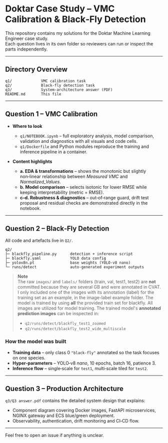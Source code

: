 # Doktar Case Study – VMC Calibration & Black‑Fly Detection

This repository contains my solutions for the Doktar Machine Learning Engineer case study.  
Each question lives in its own folder so reviewers can run or inspect the parts independently.

---

## Directory Overview

```
q1/             VMC calibration task 
q2/             Black‑fly detection task 
q3/             System‑architecture answer (PDF)
README.md       This file
```

---

## Question 1 – VMC Calibration

* **Where to look**  
  * `q1/NOTEBOOK.ipynb` – full exploratory analysis, model comparison, validation and diagnostics with all visuals and code cells.  
  * `q1/Dockerfile` and Python modules reproduce the training and inference pipeline in a container.

* **Content highlights**  
  * **a. EDA & transformations** – shows the monotonic but slightly non‑linear relationship between *Measured VMC* and *Normalized_Values*.  
  * **b. Model comparison** – selects isotonic for lower RMSE while keeping interpretability (metric = RMSE). 
  * **c–d. Robustness & diagnostics** – out‑of‑range guard, drift test proposal and residual checks are demonstrated directly in the notebook.

---

## Question 2 – Black‑Fly Detection

All code and artefacts live in `Q2/`.

```
q2/
├─ blackfly_pipeline.py      detection + inference script
├─ blackfly.yaml             YOLO data config
├─ yolov8n.pt                base weights (YOLO‑v8 nano)
└─ runs/detect               auto‑generated experiment outputs

```

> **Note**  
> The raw `images/` and `labels/` folders (train, val, test1, test2) are **not** committed because they are several GB and were annotated in CVAT. I only included one of the images with its annotation (label) for the training set as an example, in the image-label example folder.
> The model is trained by using **all** the provided train set for blackfly. All images are utilized for model training. 
> The trained model's **annotated prediction images** can be inspected in:
>
> * `q2/runs/detect/blackfly_test1_zoomed`  
> * `q2/runs/detect/blackfly_test2_wide_multiscale`

### How the model was built

* **Training data** – only class 0 `"black‑fly"` annotated so the task focuses on one species.  
* **Hyper‑parameters** – YOLO‑v8 *nano*, 10 epochs, batch 16, patience 3.  
* **Inference flow** – single‑scale for `test1`, multi‑scale tiled for `test2`.

---

## Question 3 – Production Architecture

`q3/Q3 answer.pdf` contains the detailed system design that explains:

* Component diagram covering Docker images, FastAPI microservices, NGINX gateway and ECS blue/green deployment.  
* Observability, authentication, drift monitoring and CI‑CD flow.

---

Feel free to open an issue if anything is unclear.
